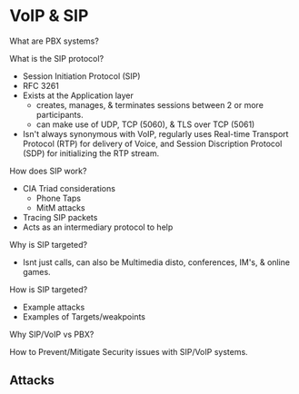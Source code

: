 # VoIP & SIP 

What are PBX systems?  

What is the SIP protocol?  
- Session Initiation Protocol (SIP)
- RFC 3261
- Exists at the Application layer
  - creates, manages, & terminates sessions between 2 or more participants.
  - can make use of UDP, TCP (5060), & TLS over TCP (5061)
- Isn't always synonymous with VoIP, regularly uses Real-time Transport Protocol (RTP) for delivery of Voice, and Session Discription Protocol (SDP) for initializing the RTP stream.
 
How does SIP work?  
- CIA Triad considerations
  - Phone Taps
  - MitM attacks
- Tracing SIP packets
- Acts as an intermediary protocol to help 

Why is SIP targeted?  
- Isnt just calls, can also be Multimedia disto, conferences, IM's, & online games. 

How is SIP targeted?  
- Example attacks
- Examples of Targets/weakpoints

Why SIP/VoIP vs PBX?  

How to Prevent/Mitigate Security issues with SIP/VoIP systems.



## Attacks
### 

